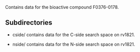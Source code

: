 Contains data for the bioactive compound F0376-0178.

## Subdirectories

- cside/ contains data for the C-side search space on rv1821.

- nside/ contains data for the N-side search space on rv1821.

